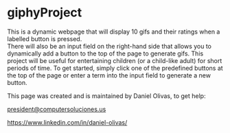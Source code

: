 # giphyProject


This is a dynamic webpage that will display 10 gifs and their ratings when a labelled button is pressed.  
There will also be an input field
on the right-hand side that allows you to dynamically add a button to the top of the 
page to generate gifs.  This project will be useful 
for entertaining children (or a child-like adult) for short periods 
of time.  To get started, simply click one of the predefined buttons at the top of the page or enter a term into the 
input field to generate a new button.



This page was created and is maintained by Daniel Olivas, to get help: 
 
             
  president@computersoluciones.us
              

  https://www.linkedin.com/in/daniel-olivas/
              
              



